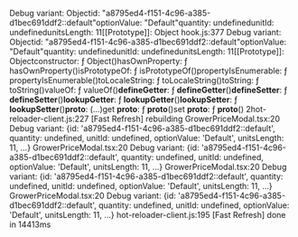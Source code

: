 Debug variant: Objectid: "a8795ed4-f151-4c96-a385-d1bec691ddf2::default"optionValue: "Default"quantity: undefinedunitId: undefinedunitsLength: 11[[Prototype]]: Object
hook.js:377 Debug variant: Objectid: "a8795ed4-f151-4c96-a385-d1bec691ddf2::default"optionValue: "Default"quantity: undefinedunitId: undefinedunitsLength: 11[[Prototype]]: Objectconstructor: ƒ Object()hasOwnProperty: ƒ hasOwnProperty()isPrototypeOf: ƒ isPrototypeOf()propertyIsEnumerable: ƒ propertyIsEnumerable()toLocaleString: ƒ toLocaleString()toString: ƒ toString()valueOf: ƒ valueOf()__defineGetter__: ƒ __defineGetter__()__defineSetter__: ƒ __defineSetter__()__lookupGetter__: ƒ __lookupGetter__()__lookupSetter__: ƒ __lookupSetter__()__proto__: (…)get __proto__: ƒ __proto__()set __proto__: ƒ __proto__()
2hot-reloader-client.js:227 [Fast Refresh] rebuilding
GrowerPriceModal.tsx:20 Debug variant: {id: 'a8795ed4-f151-4c96-a385-d1bec691ddf2::default', quantity: undefined, unitId: undefined, optionValue: 'Default', unitsLength: 11, …}
GrowerPriceModal.tsx:20 Debug variant: {id: 'a8795ed4-f151-4c96-a385-d1bec691ddf2::default', quantity: undefined, unitId: undefined, optionValue: 'Default', unitsLength: 11, …}
GrowerPriceModal.tsx:20 Debug variant: {id: 'a8795ed4-f151-4c96-a385-d1bec691ddf2::default', quantity: undefined, unitId: undefined, optionValue: 'Default', unitsLength: 11, …}
GrowerPriceModal.tsx:20 Debug variant: {id: 'a8795ed4-f151-4c96-a385-d1bec691ddf2::default', quantity: undefined, unitId: undefined, optionValue: 'Default', unitsLength: 11, …}
hot-reloader-client.js:195 [Fast Refresh] done in 14413ms